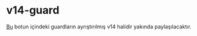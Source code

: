 # v14-guard

[Bu](https://github.com/acarfx/v13-all-bots) botun içindeki guardların ayrıştırılmış v14 halidir yakında paylaşılacaktır.
